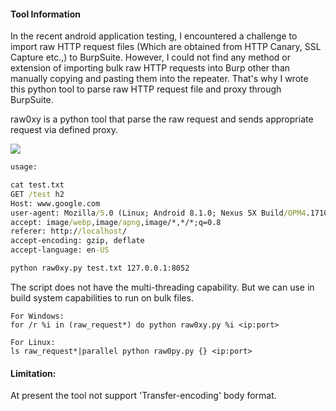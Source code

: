 #### Tool Information

In the recent android application testing, I encountered a challenge to import raw HTTP request files (Which are obtained from HTTP Canary, SSL Capture etc.,) to BurpSuite. However, I could not find any method or extension of importing bulk raw HTTP requests into Burp other than manually copying and pasting them into the repeater. That's why I wrote this python tool to parse raw HTTP request file and proxy through BurpSuite.

raw0xy is a python tool that parse the raw request and sends appropriate request via defined proxy.

![](https://raw.githubusercontent.com/secureITmania/raw0xy/main/Images/tool_banner.png)



```cmd
usage:

cat test.txt
GET /test h2
Host: www.google.com
user-agent: Mozilla/5.0 (Linux; Android 8.1.0; Nexus 5X Build/OPM4.171019.016.A1; wv) AppleWebKit/537.36 (KHTML, like Gecko) Version/4.0 Chrome/61.0.3163.98 Mobile Safari/537.36
accept: image/webp,image/apng,image/*,*/*;q=0.8
referer: http://localhost/
accept-encoding: gzip, deflate
accept-language: en-US

python raw0xy.py test.txt 127.0.0.1:8052
```



The script does not have the multi-threading capability. But we can use in build system capabilities to run on bulk files.

```
For Windows:
for /r %i in (raw_request*) do python raw0xy.py %i <ip:port>

For Linux:
ls raw_request*|parallel python raw0py.py {} <ip:port>
```



#### Limitation:

At present the tool not support 'Transfer-encoding' body format.
